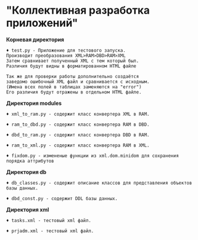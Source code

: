 # "Коллективная разработка приложений"

**Корневая директория**

    ♦ test.py - Приложение для тестового запуска.
    Производит преобразования XML>RAM>DBD>RAM>XML
    Затем сравнивает полученный XML с тем который был.
    Различия будут видны в форматированном HTML файле
    
    Так же для проверки работы дополнительно создаётся
    заведомо ошибочный XML файл и сравнивается с исходным.
    (Имена всех полей в таблицах заменяются на "error")
    Его различия будут отражены в отдельном HTML файле.

**Директория modules**

    ♦ xml_to_ram.py - содержит класс конвертера XML в RAM.

    ♦ ram_to_dbd.py - содержит класс конвертера RAM в DBD.
    
    ♦ dbd_to_ram.py - содержит класс конвертера DBD в RAM.
    
    ♦ ram_to_xml.py - содержит класс конвертера RAM в XML.
    
    ♦ fixdom.py - измененые функции из xml.dom.minidom для сохранения порядка аттрибутов
    
**Директория db**

    ♦ db_classes.py - содержит описание классов для представления объектов базы данных.

    ♦ dbd_const.py - содержит DDL базы данных.

**Директория xml**

    ♦ tasks.xml - тестовый xml файл.
    
    ♦ prjadm.xml - тестовый xml файл.
